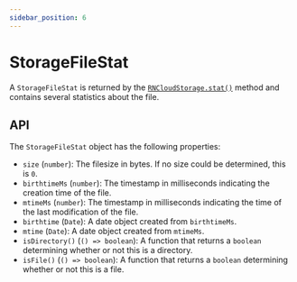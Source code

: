 ```yaml
---
sidebar_position: 6
---
```


# StorageFileStat

A `StorageFileStat` is returned by the [`RNCloudStorage.stat()`](./RNCloudStorage.md#statpath-scope) method and contains several statistics about the file.

## API

The `StorageFileStat` object has the following properties:

- `size` (`number`): The filesize in bytes. If no size could be determined, this is `0`.
- `birthtimeMs` (`number`): The timestamp in milliseconds indicating the creation time of the file.
- `mtimeMs` (`number`): The timestamp in milliseconds indicating the time of the last modification of the file.
- `birthtime` (`Date`): A date object created from `birthtimeMs`.
- `mtime` (`Date`): A date object created from `mtimeMs`.
- `isDirectory()` (`() => boolean`): A function that returns a `boolean` determining whether or not this is a directory.
- `isFile()` (`() => boolean`): A function that returns a `boolean` determining whether or not this is a file.
